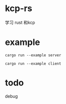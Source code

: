 # kcp-rs
学习 rust 和kcp

# example
```
cargo run --example server
```

```
cargo run --example client
```

# todo
debug